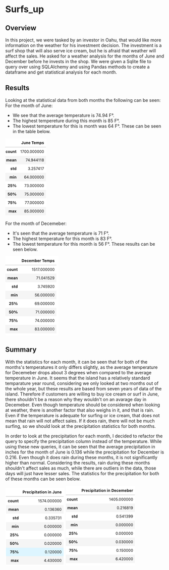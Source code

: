 # Surfs_up
## Overview 
In this project, we were tasked by an investor in Oahu, that would like more information on the weather for his investment decision. The investment is a surf shop that will also serve ice cream, but he is afraid that weather will affect the sales. He asked for a weather analysis for the months of June and December before he invests in the shop. We were given a Sqlite file to query over using SQLAlchemy and using Pandas methods to create a dataframe and get statistical analysis for each month. 

## Results
Looking at the statistical data from both months the following can be seen:
For the month of June:
 * We see that the average temperature is 74.94 F°.
 * The highest tempereture during this month is 85 F°.
 * The lowest temperature for this is month was 64 F°. These can be seen in the table below.
 
 ![Jun_temp](https://github.com/Mparra14/Surfs_up/blob/main/June_temp.png)
 
 For the month of Decemeber:
 * It's seen that the average temperature is 71 F°.
 * The highest temperature for this month is 83 F°.
 * The lowest temperature for this month is 56 F°. These results can be seen below. 
 
 ![Dec_temp](https://github.com/Mparra14/Surfs_up/blob/main/December_temp.png)
 
## Summary 
 With the statistics for each month, it can be seen that for both of the months's temperatures it only differs slightly, as the average temperature for Decemeber drops about 3 degrees when compared to the average temperature in June. It seems that the island has a relatively standard temparature year round, considering we only looked at two months out of the whole year, but these results are based from seven years of data of the island. Therefore if customers are willing to buy ice cream or surf  in June, there shouldn't be a reason why they wouldn't on an avarage day in Decemeber. Even though temperature should be considered when looking at weather, there is another factor that also weighs in it, and that is rain. Even if the temperature is adequate for surfing or ice cream, that does not mean that rain will not affect sales. If it does rain, there will not be much surfing, so we should look at the precipitation statistics for both months. 

In order to look at the precipitation for each month, I decided to refactor the query to specify the precipitation column instead of the temperature. While using these new queries, it can be seen that the average precipitation in inches for the month of June is 0.136 while the precipitation for December is 0.216. Even though it does rain during these months, it is not significantly higher than normal. Considering the results, rain during these months shouldn't affect sales as much, while there are outliers in the data, those days will just have lesser sales. The statistics for the precipitation for both of these months can be seen below. 

![Prec_june](https://github.com/Mparra14/Surfs_up/blob/main/precipitation_june.png)
![prec_dec](https://github.com/Mparra14/Surfs_up/blob/main/precipitation_dec.png)

